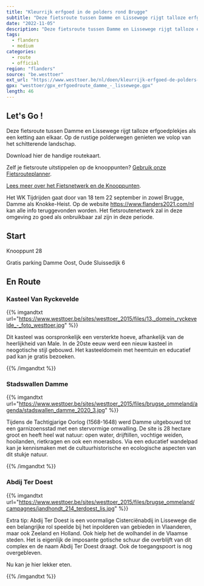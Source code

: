```yaml
---
title: "Kleurrijk erfgoed in de polders rond Brugge"
subtitle: "Deze fietsroute tussen Damme en Lissewege rijgt talloze erfgoedplekjes als een ketting aan elkaar"
date: "2022-11-05"
description: "Deze fietsroute tussen Damme en Lissewege rijgt talloze erfgoedplekjes als een ketting aan elkaar" 
tags:
  - flanders
  - medium
categories: 
  - route
  - official
region: "flanders"
source: "be.westtoer"
ext_url: "https://www.westtoer.be/nl/doen/kleurrijk-erfgoed-de-polders-rond-brugge"
gpx: "westtoer/gpx_erfgoedroute_damme_-_lissewege.gpx"
length: 46
---
```


## Let's Go !

Deze fietsroute tussen Damme en Lissewege rijgt talloze erfgoedplekjes als een ketting aan elkaar. Op de rustige polderwegen genieten we volop van het schitterende landschap.

Download hier de handige routekaart. 

Zelf je fietsroute uitstippelen op de knooppunten? [Gebruik onze Fietsrouteplanner](http://www.westtoer.be/nl/fietsrouteplanner).

[Lees meer over het Fietsnetwerk en de Knooppunten](http://www.westtoer.be/nl/inspiratie/fietsnetwerk).

Het WK Tijdrijden gaat door van 18 tem 22 september in zowel Brugge, Damme als Knokke-Heist. Op de website https://www.flanders2021.com/nl kan alle info teruggevonden worden. Het fietsroutenetwerk zal in deze omgeving zo goed als onbruikbaar zal zijn in deze periode.

## Start 

Knooppunt 28



Gratis parking Damme Oost, Oude Sluissedijk 6 

## En Route

### Kasteel Van Ryckevelde

{{% imgandtxt url="https://www.westtoer.be/sites/westtoer_2015/files/13._domein_ryckevelde_-_foto_westtoer.jpg" %}}

Dit kasteel was oorspronkelijk een versterkte hoeve, afhankelijk van de heerlijkheid van Male. In de 20ste eeuw werd een nieuw kasteel in neogotische stijl gebouwd. Het kasteeldomein met heemtuin en educatief pad kan je gratis bezoeken.

{{% /imgandtxt %}}

### Stadswallen Damme

{{% imgandtxt url="https://www.westtoer.be/sites/westtoer_2015/files/brugse_ommeland/agenda/stadswallen_damme_2020_3.jpg" %}}

Tijdens de Tachtigjarige Oorlog (1568-1648) werd Damme uitgebouwd tot een garnizoensstad met een stervormige omwalling. De site is 28 hectare groot en heeft heel wat natuur: open water, drijftillen, vochtige weiden, hooilanden, rietkragen en ook een moerasbos. Via een educatief wandelpad kan je kennismaken met de cultuurhistorische en ecologische aspecten van dit stukje natuur.

{{% /imgandtxt %}}

### Abdij Ter Doest

{{% imgandtxt url="https://www.westtoer.be/sites/westtoer_2015/files/brugse_ommeland/campagnes/jandhondt_214_terdoest_lis.jpg" %}}

Extra tip: Abdij Ter Doest is een voormalige Cisterciënabdij in Lissewege die een belangrijke rol speelde bij het inpolderen van gebieden in Vlaanderen, maar ook Zeeland en Holland. Ook hielp het de wolhandel in de Vlaamse steden. Het is eigenlijk de imposante gotische schuur die overblijft van dit complex en de naam Abdij Ter Doest draagt. Ook de toegangspoort is nog overgebleven.

Nu kan je hier lekker eten.

{{% /imgandtxt %}}
